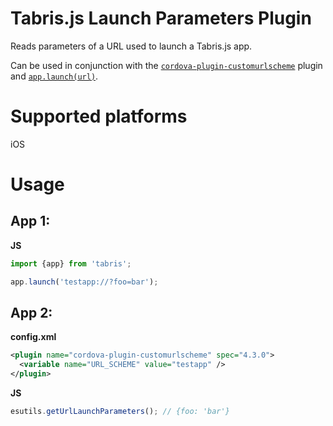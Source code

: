 # Tabris.js Launch Parameters Plugin

Reads parameters of a URL used to launch a Tabris.js app.

Can be used in conjunction with the [`cordova-plugin-customurlscheme`](https://github.com/EddyVerbruggen/Custom-URL-scheme) plugin and [`app.launch(url)`](http://docs.tabris.com/latest/api/app.html#launchurl).

# Supported platforms

iOS

# Usage

## App 1:

**JS**
```js
import {app} from 'tabris';

app.launch('testapp://?foo=bar');
```

## App 2:

**config.xml**
```xml
<plugin name="cordova-plugin-customurlscheme" spec="4.3.0">
  <variable name="URL_SCHEME" value="testapp" />
</plugin>
```

**JS**
```js
esutils.getUrlLaunchParameters(); // {foo: 'bar'}
```
